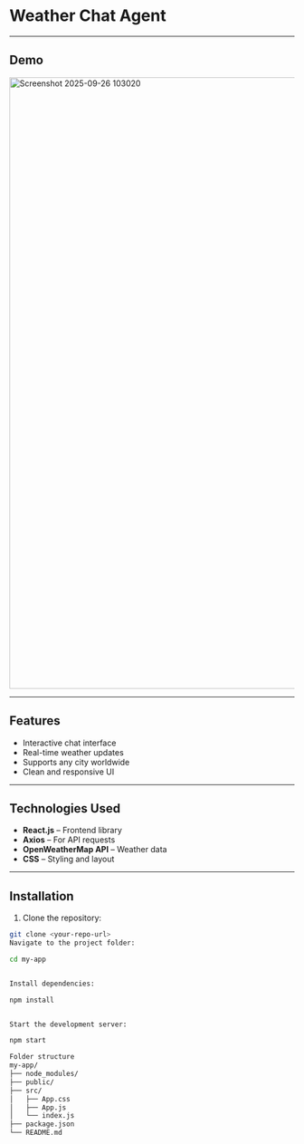 # Weather Chat Agent


---

## Demo

<img width="1920" height="1080" alt="Screenshot 2025-09-26 103020" src="https://github.com/user-attachments/assets/8636a162-8d56-4937-8019-e106c0cff9ce" />


---

## Features

- Interactive chat interface
- Real-time weather updates
- Supports any city worldwide
- Clean and responsive UI

---

## Technologies Used

- **React.js** – Frontend library
- **Axios** – For API requests
- **OpenWeatherMap API** – Weather data
- **CSS** – Styling and layout

---

## Installation

1. Clone the repository:

```bash
git clone <your-repo-url>
Navigate to the project folder:

cd my-app


Install dependencies:

npm install


Start the development server:

npm start

Folder structure
my-app/
├── node_modules/
├── public/
├── src/
│   ├── App.css
│   ├── App.js
│   └── index.js
├── package.json
└── README.md



